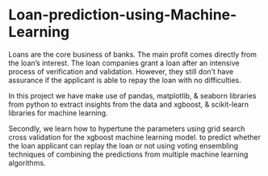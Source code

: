 
# Loan-prediction-using-Machine-Learning

Loans are the core business of banks. The main profit comes directly from the loan’s interest. The loan companies grant a loan after an intensive process of verification and validation. However, they still don’t have assurance if the applicant is able to repay the loan with no difficulties.

In this project we have make use of pandas, matplotlib, & seaborn libraries from python to extract insights from the data and xgboost, & scikit-learn libraries for machine learning.

Secondly, we learn how to hypertune the parameters using grid search cross validation for the xgboost machine learning model.
to predict whether the loan applicant can replay the loan or not using voting ensembling techniques of combining the predictions from multiple machine learning algorithms.
